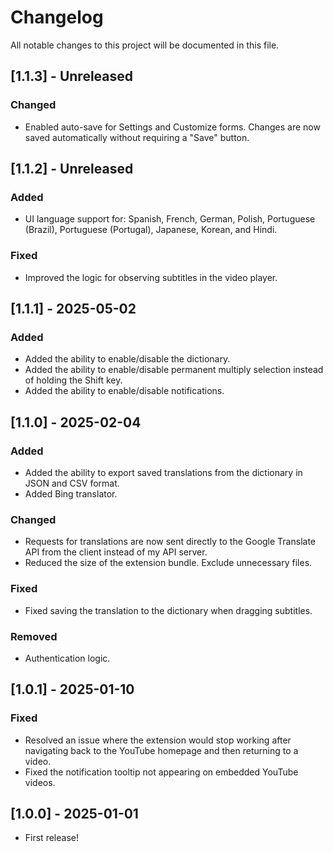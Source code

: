 # Changelog

All notable changes to this project will be documented in this file.

## [1.1.3] - Unreleased

### Changed
- Enabled auto-save for Settings and Customize forms. Changes are now saved automatically without requiring a "Save" button.

## [1.1.2] - Unreleased

### Added
- UI language support for: Spanish, French, German, Polish, Portuguese (Brazil), Portuguese (Portugal), Japanese, Korean, and Hindi.

### Fixed
- Improved the logic for observing subtitles in the video player.

## [1.1.1] - 2025-05-02

### Added
- Added the ability to enable/disable the dictionary.
- Added the ability to enable/disable permanent multiply selection instead of holding the Shift key.
- Added the ability to enable/disable notifications.

## [1.1.0] - 2025-02-04

### Added
- Added the ability to export saved translations from the dictionary in JSON and CSV format.
- Added Bing translator.

### Changed
- Requests for translations are now sent directly to the Google Translate API from the client instead of my API server.
- Reduced the size of the extension bundle. Exclude unnecessary files.

### Fixed
- Fixed saving the translation to the dictionary when dragging subtitles.

### Removed
-  Authentication logic.

## [1.0.1] - 2025-01-10

### Fixed
- Resolved an issue where the extension would stop working after navigating back to the YouTube homepage and then returning to a video.
- Fixed the notification tooltip not appearing on embedded YouTube videos.

## [1.0.0] - 2025-01-01

- First release!
